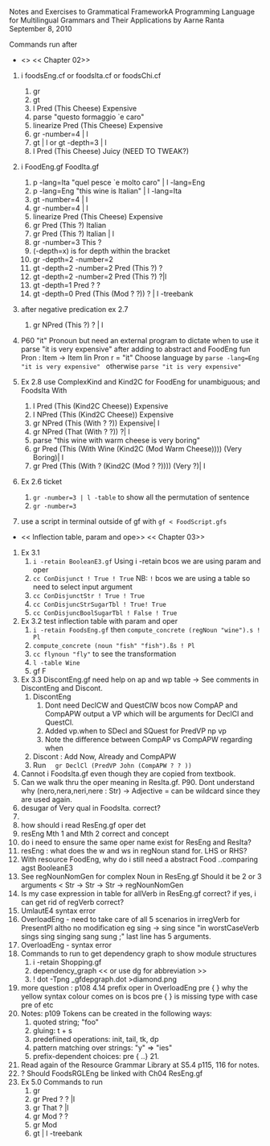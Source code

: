 Notes and Exercises to Grammatical FrameworkA Programming Language for Multilingual Grammars and Their Applications by Aarne Ranta September 8, 2010

Commands run after 
* <<FOOD>>  << Chapter 02>>
1. i foodsEng.cf or foodsIta.cf or foodsChi.cf
   1. gr
   2. gt
   3. l Pred (This Cheese) Expensive
   4. parse "questo formaggio `e caro"
   5. linearize Pred (This Cheese) Expensive
   6. gr -number=4 | l
   7. gt | l  or gt -depth=3 | l
   8. l Pred (This Cheese) Juicy (NEED TO TWEAK?)
2. i FoodEng.gf FoodIta.gf
   1. p -lang=Ita "quel pesce `e molto caro" | l -lang=Eng
   2. p -lang=Eng "this wine is Italian" | l -lang=Ita  
   3. gt -number=4 | l 
   4. gr -number=4 | l 
   5. linearize Pred (This Cheese) Expensive
   6. gr Pred (This ?) Italian
   7. gr Pred (This ?) Italian | l
   8. gr -number=3 This ?
   9. (-depth=x) is for depth within the bracket
   10. gr -depth=2 -number=2
   11. gt -depth=2 -number=2 Pred (This ?) ?
   12. gt -depth=2 -number=2 Pred (This ?) ?|l
   13. gt -depth=1 Pred ? ?
   14. gt -depth=0 Pred (This (Mod ? ?)) ? | l -treebank
3. after negative predication ex 2.7
   1. gr NPred (This ?) ? | l

4. P60 "it"  Pronoun but need an external program to dictate when to use it
   parse "it is very expensive" after adding to abstract and FoodEng
   fun Pron : Item -> Item
   lin Pron r = "it"
   Choose language by ```parse -lang=Eng "it is very expensive" ```  otherwise ```parse "it is very expensive"```

6. Ex 2.8 use ComplexKind and Kind2C for FoodEng for unambiguous; and FoodsIta With
   1. l Pred (This (Kind2C Cheese)) Expensive
   2. l NPred (This (Kind2C Cheese)) Expensive
   3. gr NPred (This (With ? ?)) Expensive| l
   4. gr NPred (That (With ? ?)) ?| l
   5. parse "this wine with warm cheese is very boring"
   6. gr Pred (This (With Wine (Kind2C (Mod Warm Cheese)))) (Very Boring)| l
   7. gr Pred (This (With ? (Kind2C (Mod ? ?)))) (Very ?)| l

7. Ex 2.6 ticket
   1. ```gr -number=3 | l -table``` to show all the permutation of sentence 
   2. ```gr -number=3```

8. use a script in terminal outside of gf with ```gf < FoodScript.gfs```

* << Inflection table, param and ope>> << Chapter 03>>
1. Ex 3.1
   1.  ```i -retain BooleanE3.gf``` Using i -retain bcos we are using param and oper
   2.  ```cc ConDisjunct ! True ! True``` NB: ```!``` bcos we are using    a table so need to select input argument
   3.  ```cc ConDisjunctStr ! True ! True```
   4.  ```cc ConDisjuncStrSugarTbl ! True! True```
   5.  ``` cc ConDisjuncBoolSugarTbl ! False ! True ```
2. Ex 3.2
   test inflection table with param and oper
   1.  ```i -retain FoodsEng.gf```  then ```compute_concrete (regNoun "wine").s ! Pl```
   2.  ```compute_concrete (noun "fish" "fish").ßs ! Pl```
   3.  ```cc flynoun "fly"``` to see the transformation
   4.  ```l -table Wine```
   5.  gf F
3. Ex 3.3 DiscontEng.gf need help on ap and wp table ->  See comments in DiscontEng and Discont. 
   1. DiscontEng
      1. Dont need DeclCW and QuestClW bcos now CompAP and CompAPW output a VP which will be arguments for DeclCl and QuestCl.
      2. Added vp.when to SDecl and SQuest for PredVP np vp
      3. Note the difference between CompAP vs CompAPW regarding when
   2. Discont : Add Now, Already and CompAPW
   3. Run ```  gr DeclCl (PredVP John (CompAPW ? ? ))```
4. Cannot i FoodsIta.gf even though they are copied from textbook.
5. Can we walk thru the oper meaning in ResIta.gf. P90. Dont understand why (nero,nera,neri,nere : Str) -> Adjective =  can be wildcard since they are used again.
6. desugar of Very qual in FoodsIta. correct?
7. <Ch04>
8. how should i read ResEng.gf oper det
9.  resEng Mth 1 and Mth 2 correct and concept
10. do i need to ensure the same oper name exist for ResEng and ResIta?
11. resEng : what does the w and ws in regNoun stand for. LHS or RHS? 
12. With resource FoodEng, why do i still need a abstract Food ..comparing agst BooleanE3
13. See regNounNomGen for complex Noun in ResEng.gf Should it be 2 or 3 arguments < Str -> Str -> Str -> regNounNomGen
14. Is my case expression in table for allVerb in ResEng.gf correct? if yes, i can get rid of regVerb correct?
15. UmlautE4 syntax error
16. OverloadEng - need to take care of all 5 scenarios in irregVerb for PresentPl altho no modification eg sing -> sing since  "in worstCaseVerb sings sing singing sang sung ;" last line has 5 arguments.    
17. OverloadEng - syntax error  
18. Commands to run to get dependency graph to show module structures
    1.  i -retain Shopping.gf
    2.  dependency_graph   << or use dg for abbreviation >> 
    3.  ! dot -Tpng _gfdepgraph.dot >diamond.png
19. more question : p108 4.14 prefix oper in OverloadEng pre { } why the yellow syntax colour comes on is bcos pre { } is missing type with case pre of  etc
20. Notes: p109 Tokens can be created in the following ways: 
    1.  quoted string; "foo"
    2.  gluing: t + s
    3.  predefiined operations: init, tail, tk, dp
    4.  pattern matching over strings: "y" => "ies"
    5.  prefix-dependent choices: pre { ..}
21.<Ch05>
   1. Read again of the Resource Grammar Library at S5.4 p115, 116 for notes.
   2. ? Should FoodsRGLEng be linked with Ch04 ResEng.gf
   3. Ex 5.0 Commands to run
      1. gr
      2. gr Pred ? ? |l
      3. gr That ? |l
      4. gr Mod ? ?
      5. gr Mod
      6. gt | l -treebank